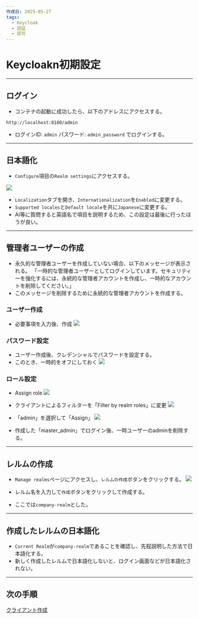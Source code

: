 ```yaml
---
作成日: 2025-05-27
tags:
  - Keycloak
  - 認証
  - 認可
---
```

# Keycloakn初期設定
---
## ログイン
- コンテナの起動に成功したら、以下のアドレスにアクセスする。
```
http://localhost:8180/admin
```

- ログインID: `admin` パスワード: `admin_password` でログインする。
---
## 日本語化
- `Configure`項目の`Realm settings`にアクセスする。

![](Pasted%20image%2020250522143805.png)

- `Localization`タブを開き、`Internationalization`を`Enabled`に変更する。
- `Supported locales`と`Default locale`を共に`Japanese`に変更する。
- AI等に質問すると英語名で項目を説明するため、この設定は最後に行ったほうが良い。
---
## 管理者ユーザーの作成
- 永久的な管理者ユーザーを作成していない場合、以下のメッセージが表示される。
  「一時的な管理者ユーザーとしてログインしています。セキュリティーを強化するには、永続的な管理者アカウントを作成し、一時的なアカウントを削除してください。」
- このメッセージを削除するために永続的な管理者アカウントを作成する。

### ユーザー作成
- 必要事項を入力後、作成
![](Pasted%20image%2020250527135247.png)

### パスワード設定
- ユーザー作成後、クレデンシャルでパスワードを設定する。
- このとき、一時的をオフにしておく
![](Pasted%20image%2020250527135417.png)

### ロール設定
- Assign role
![](Pasted%20image%2020250527135506.png)

- クライアントによるフィルターを「Filter by realm roles」に変更
![](Pasted%20image%2020250527135637.png)

- 「admin」を選択して「Assign」
![](Pasted%20image%2020250527135732.png)

- 作成した「master_admin」でログイン後、一時ユーザーのadminを削除する。


---

## レルムの作成
- `Manage realms`ページにアクセスし、`レルムの作成`ボタンをクリックする。
![](Pasted%20image%2020250522150720.png)

- レルム名を入力して`作成`ボタンをクリックして作成する。
- ここでは`company-realm`とした。
---
## 作成したレルムの日本語化
- `Current Realm`が`company-realm`であることを確認し、先程説明した方法で日本語化する。
- 新しく作成したレルムで日本語化しないと、ログイン画面などが日本語化されない。
---

## 次の手順
[クライアント作成](クライアント作成.md)

